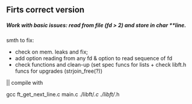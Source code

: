 Firts correct version
---------------------
##### Work with basic issues: read from file (fd > 2) and store in char **line.

smth to fix:
- check on mem. leaks and fix;
- add option reading from any fd & option to read sequence of fd
- check functions and clean-up (set spec funcs for lists + check libft.h funcs for upgrades (strjoin_free(?))


|| compile with

gcc ft_get_next_line.c main.c ./libft/*.c ./libft/*.h
